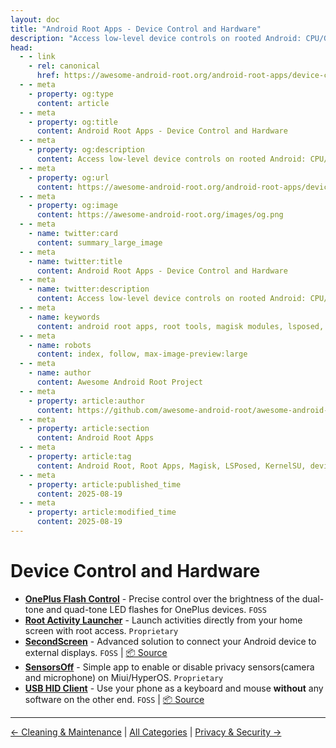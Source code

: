 ```yaml
---
layout: doc
title: "Android Root Apps - Device Control and Hardware"
description: "Access low-level device controls on rooted Android: CPU/GPU settings, kernel tweaks, sensors, and hardware interfaces for advanced customization and tools."
head:
  - - link
    - rel: canonical
      href: https://awesome-android-root.org/android-root-apps/device-control-and-hardware
  - - meta
    - property: og:type
      content: article
  - - meta
    - property: og:title
      content: Android Root Apps - Device Control and Hardware
  - - meta
    - property: og:description
      content: Access low-level device controls on rooted Android: CPU/GPU settings, kernel tweaks, sensors, and hardware interfaces for advanced customization and tools.
  - - meta
    - property: og:url
      content: https://awesome-android-root.org/android-root-apps/device-control-and-hardware
  - - meta
    - property: og:image
      content: https://awesome-android-root.org/images/og.png
  - - meta
    - name: twitter:card
      content: summary_large_image
  - - meta
    - name: twitter:title
      content: Android Root Apps - Device Control and Hardware
  - - meta
    - name: twitter:description
      content: Access low-level device controls on rooted Android: CPU/GPU settings, kernel tweaks, sensors, and hardware interfaces for advanced customization and tools.
  - - meta
    - name: keywords
      content: android root apps, root tools, magisk modules, lsposed, kernelsu, device control, hardware, kernel, CPU, GPU, sensors
  - - meta
    - name: robots
      content: index, follow, max-image-preview:large
  - - meta
    - name: author
      content: Awesome Android Root Project
  - - meta
    - property: article:author
      content: https://github.com/awesome-android-root/awesome-android-root
  - - meta
    - property: article:section
      content: Android Root Apps
  - - meta
    - property: article:tag
      content: Android Root, Root Apps, Magisk, LSPosed, KernelSU, device control, hardware
  - - meta
    - property: article:published_time
      content: 2025-08-19
  - - meta
    - property: article:modified_time
      content: 2025-08-19
---
```


# Device Control and Hardware
- **[OnePlus Flash Control](https://github.com/Bartixxx32/Opflashcontrol-app)** - Precise control over the brightness of the dual-tone and quad-tone LED flashes for OnePlus devices. `FOSS`
- **[Root Activity Launcher](https://play.google.com/store/apps/details?id=tk.zwander.rootactivitylauncher)** - Launch activities directly from your home screen with root access. `Proprietary`
- **[SecondScreen](https://github.com/farmerbb/SecondScreen)** - Advanced solution to connect your Android device to external displays. `FOSS` | [📦 Source](https://github.com/farmerbb/SecondScreen)
- **[SensorsOff](https://github.com/theLlamaNet/SensorsOff)** - Simple app to enable or disable privacy sensors(camera and microphone) on Miui/HyperOS. `Proprietary`
- **[USB HID Client](https://apt.izzysoft.de/packages/me.arianb.usb_hid_client)** - Use your phone as a keyboard and mouse **without** any software on the other end. `FOSS` | [📦 Source](https://github.com/Arian04/android-hid-client)

---
[← Cleaning & Maintenance](./cleaning-and-maintenance.md) | [All Categories](./index.md) | [Privacy & Security →](./privacy-and-security.md)